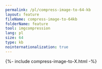 ```yaml
---
permalink: /pl/compress-image-to-64-kb
layout: feature
fileName: compress-image-to-64kb
folderName: feature
tool: imgcompression
lang: pl
size: 64
type: kb
nointernationalization: true
---
```

{%- include compress-image-to-X.html -%}       
